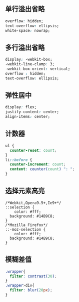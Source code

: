 ## 单行溢出省略

```css
overflow: hidden;
text-overflow: ellipsis;
white-space: nowrap;
```

## 多行溢出省略

```css
display: -webkit-box;
-webkit-line-clamp: 3; 
-webkit-box-orient: vertical;
overflow : hidden;
text-overflow: ellipsis; 
```

## 弹性居中

```css
display: flex;
justify-content: center;
align-items: center;
```

## 计数器

```css
ul {
  counter-reset: count;
}
li::before {
  counter-increment: count;
  content: counter(count) ": ";
}
```

## 选择元素高亮

```csss
/*Webkit,Opera9.5+,Ie9+*/
::selection {
	color: #fff;
  background: #14B9C8;
}
/*Mozilla Firefox*/
::-moz-selection {
	color: #fff;
  background: #14B9C8;
}
```

## 模糊差值

```css
.wrapper{
  filter: contrast(30);
}
.wrapper>div{
  filter: blur(20px);
}
```

